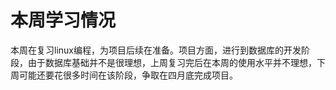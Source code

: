# 本周学习情况
本周在复习linux编程，为项目后续在准备。项目方面，进行到数据库的开发阶段，由于数据库基础并不是很理想，上周复习完后在本周的使用水平并不理想，下周可能还要花很多时间在该阶段，争取在四月底完成项目。
